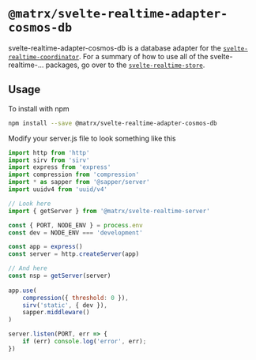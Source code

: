 # `@matrx/svelte-realtime-adapter-cosmos-db`

svelte-realtime-adapter-cosmos-db is a database adapter for the [`svelte-realtime-coordinator`](https://www.npmjs.com/package/@matrx/svelte-realtime-coordinator). For a summary of how to use all of the svelte-realtime-... packages, go over to the [`svelte-realtime-store`](https://www.npmjs.com/package/@matrx/svelte-realtime-store).

## Usage

To install with npm

```bash
npm install --save @matrx/svelte-realtime-adapter-cosmos-db
```

Modify your server.js file to look something like this

```js
import http from 'http'
import sirv from 'sirv'
import express from 'express'
import compression from 'compression'
import * as sapper from '@sapper/server'
import uuidv4 from 'uuid/v4'

// Look here
import { getServer } from '@matrx/svelte-realtime-server'

const { PORT, NODE_ENV } = process.env
const dev = NODE_ENV === 'development'

const app = express()
const server = http.createServer(app)

// And here
const nsp = getServer(server)
  
app.use(
	compression({ threshold: 0 }),
	sirv('static', { dev }),
	sapper.middleware()
)

server.listen(PORT, err => {
	if (err) console.log('error', err);
})

```